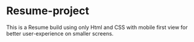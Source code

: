 # Resume-project
This is a Resume  build using only Html and CSS with mobile first view for better user-experience on smaller screens.

